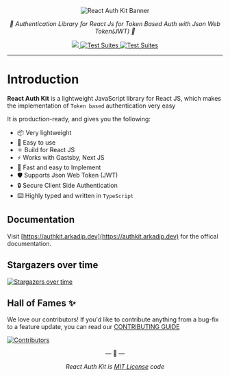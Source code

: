 <p align="center">
    <img src="https://raw.githubusercontent.com/react-auth-kit/react-auth-kit/master/docs/img/banner.svg" alt="React Auth Kit Banner"/>
</p>

<p align="center">
    <em>🔑 Authentication Library for React Js for Token Based Auth with Json Web Token(JWT) 🔑</em>
</p>

<p align="center">
  
<a href="https://codecov.io/gh/react-auth-kit/react-auth-kit">
  <img src="https://codecov.io/gh/react-auth-kit/react-auth-kit/branch/master/graph/badge.svg?token=H188T7PXLL"/>
</a>
<a href="https://www.npmjs.com/package/react-auth-kit">
    <img src="https://img.shields.io/npm/v/react-auth-kit.svg?logo=npm" alt="Test Suites">
</a>
<a href="https://bundlephobia.com/result?p=react-auth-kit">
    <img src="https://img.shields.io/bundlephobia/minzip/react-auth-kit?style=flat-square" alt="Test Suites">
</a>
</p>

---

# Introduction

**React Auth Kit** is a lightweight JavaScript library for React JS, which makes the implementation of `Token based`
authentication very easy

It is production-ready, and gives you the following:

* 📦 Very lightweight
* 🔧 Easy to use
* ⚛️ Build for React JS
* ⚡ Works with Gastsby, Next JS
* 🚀 Fast and easy to Implement
* 🛡️ Supports Json Web Token (JWT)
* 🔒 Secure Client Side Authentication
* ⌨️ Highly typed and written in `TypeScript`

## Documentation

Visit [https://authkit.arkadip.dev](https://authkit.arkadip.dev) for the offical documentation.


## Stargazers over time

[![Stargazers over time](https://starchart.cc/react-auth-kit/react-auth-kit.svg)](https://starchart.cc/react-auth-kit/react-auth-kit)


## Hall of Fames ✨

We love our contributors! If you'd like to contribute anything from a bug-fix to a feature update, you can read our [CONTRIBUTING GUIDE](https://github.com/react-auth-kit/react-auth-kit/blob/master/CONTRIBUTING.md)

[![Contributors](https://contrib.rocks/image?repo=react-auth-kit/react-auth-kit)](https://github.com/react-auth-kit/react-auth-kit/graphs/contributors)

<p align="center">&mdash; 🔑  &mdash;</p>
<p align="center"><i>React Auth Kit is <a href="https://github.com/react-auth-kit/react-auth-kit/blob/master/LICENSE">MIT License</a> code</i></p>
